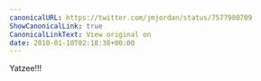 ```yaml
---
canonicalURL: https://twitter.com/jmjordan/status/7577980709
ShowCanonicalLink: true
CanonicalLinkText: View original on
date: 2010-01-10T02:18:38+00:00
---
```

Yatzee!!!
